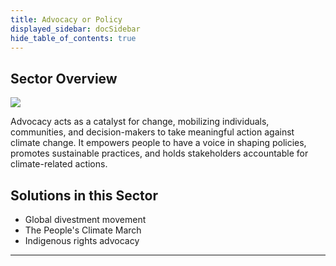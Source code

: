 ```yaml
---
title: Advocacy or Policy
displayed_sidebar: docSidebar
hide_table_of_contents: true
---
```


## Sector Overview

![](/../static/img/advocacy-and-policy.jpg)

Advocacy acts as a catalyst for change, mobilizing individuals, communities, and decision-makers to take meaningful action against climate change. It empowers people to have a voice in shaping policies, promotes sustainable practices, and holds stakeholders accountable for climate-related actions.

## Solutions in this Sector

* Global divestment movement
* The People's Climate March
* Indigenous rights advocacy

- - -

